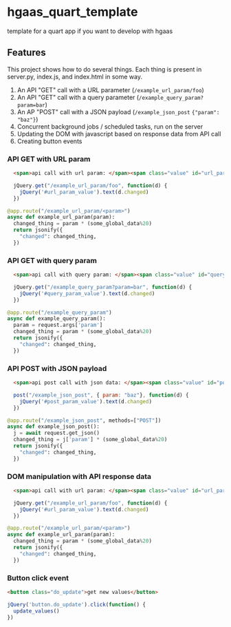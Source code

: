 # hgaas_quart_template

template for a quart app if you want to develop with hgaas


## Features

This project shows how to do several things. Each thing is present in server.py, index.js, and index.html in some way.

1. An API "GET" call with a URL parameter (`/example_url_param/foo`)
2. An API "GET" call with a query parameter (`/example_query_param?param=bar`)
3. An AP "POST" call with a JSON payload (`/example_json_post` `{"param": "baz"}`)
4. Concurrent background jobs / scheduled tasks, run on the server
5. Updating the DOM with javascript based on response data from API call
6. Creating button events


### API GET with URL param

```html
  <span>api call with url param: </span><span class="value" id="url_param_value"></span>
```
```js
  jQuery.get("/example_url_param/foo", function(d) {
    jQuery('#url_param_value').text(d.changed)
  })
```
```python
@app.route("/example_url_param/<param>")
async def example_url_param(param):
  changed_thing = param * (some_global_data%20)
  return jsonify({
    "changed": changed_thing,
  })
```

### API GET with query param
```html
  <span>api call with query param: </span><span class="value" id="query_param_value"></span>
```
```js
  jQuery.get("/example_query_param?param=bar", function(d) {
    jQuery('#query_param_value').text(d.changed)
  })
```
```python
@app.route("/example_query_param")
async def example_query_param():
  param = request.args['param']
  changed_thing = param * (some_global_data%20)
  return jsonify({
    "changed": changed_thing,
  })
```

### API POST with JSON payload
```html
  <span>api post call with json data: </span><span class="value" id="post_param_value"></span>
```
```js
  post("/example_json_post", { param: "baz"}, function(d) {
    jQuery('#post_param_value').text(d.changed)
  })
```
```python
@app.route("/example_json_post", methods=["POST"])
async def example_json_post():
  j = await request.get_json()
  changed_thing = j['param'] * (some_global_data%20)
  return jsonify({
    "changed": changed_thing,
  })
```

### DOM manipulation with API response data
```html
  <span>api call with url param: </span><span class="value" id="url_param_value"></span>
```
```js
  jQuery.get("/example_url_param/foo", function(d) {
    jQuery('#url_param_value').text(d.changed)
  })
```
```python
@app.route("/example_url_param/<param>")
async def example_url_param(param):
  changed_thing = param * (some_global_data%20)
  return jsonify({
    "changed": changed_thing,
  })
```

### Button click event
```html
<button class="do_update">get new values</button>
```
```javascript
jQuery('button.do_update').click(function() { 
  update_values()
})
```

